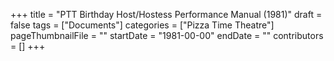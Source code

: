 +++
title = "PTT Birthday Host/Hostess Performance Manual (1981)"
draft = false
tags = ["Documents"]
categories = ["Pizza Time Theatre"]
pageThumbnailFile = ""
startDate = "1981-00-00"
endDate = ""
contributors = []
+++

